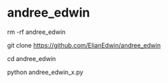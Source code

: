 # andree_edwin

rm -rf andree_edwin

git clone https://github.com/ElianEdwin/andree_edwin

cd andree_edwin

python andree_edwin_x.py
